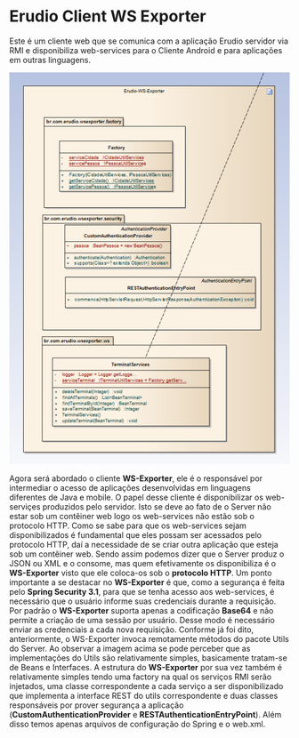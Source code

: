 Erudio Client WS Exporter
=========================

Este é um cliente web que se comunica com a aplicação Erudio servidor via RMI e disponibiliza web-services para o Cliente Android e para aplicações em outras linguagens.


![Estrutura de Projetos e Pacotes do WS Exporter](https://github.com/leandrocgsi/erudio-client-ws-exporter/blob/master/img/image7.png?raw=true)

Agora será abordado o cliente **WS-Exporter**, ele é o responsável por intermediar o acesso de aplicações desenvolvidas em linguagens diferentes de Java e mobile. O papel desse cliente é disponibilizar os web-serviçes produzidos pelo servidor. Isto se deve ao fato de o Server não estar sob um contêiner web logo os web-services não estão sob o protocolo HTTP. 
Como se sabe para que os web-services sejam disponibilizados é fundamental que eles possam ser acessados pelo protocolo HTTP, daí a necessidade de se criar outra aplicação que esteja sob um contêiner web. Sendo assim podemos dizer que o Server produz o JSON ou XML e o consome, mas quem efetivamente os disponibiliza é o **WS-Exporter** visto que ele coloca-os sob o **protocolo HTTP**.
Um ponto importante a se destacar no **WS-Exporter** é que, como a segurança é feita pelo **Spring Security 3.1**, para que se tenha acesso aos web-services, é necessário que o usuário informe suas credenciais durante a requisição. Por padrão o **WS-Exporter** suporta apenas a codificação **Base64** e não permite a criação de uma sessão por usuário. Desse modo é necessário enviar as credenciais a cada nova requisição.
Conforme já foi dito, anteriormente, o WS-Exporter invoca remotamente métodos do pacote Utils do Server. Ao observar a imagem acima se pode perceber que as implementações do Utils são relativamente simples, basicamente tratam-se de Beans e Interfaces.  A estrutura do **WS-Exporter** por sua vez também é relativamente simples tendo uma factory na qual os serviços RMI serão injetados, uma classe correspondente a cada serviço a ser disponibilizado que implementa a interface REST do utils correspondente e duas classes responsáveis por prover segurança a aplicação (**CustomAuthenticationProvider** e **RESTAuthenticationEntryPoint**). Além disso temos apenas arquivos de configuração do Spring e o web.xml.
